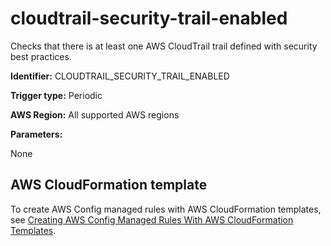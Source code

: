 # cloudtrail\-security\-trail\-enabled<a name="cloudtrail-security-trail-enabled"></a>

Checks that there is at least one AWS CloudTrail trail defined with security best practices\. 

**Identifier:** CLOUDTRAIL\_SECURITY\_TRAIL\_ENABLED

**Trigger type:** Periodic

**AWS Region:** All supported AWS regions

**Parameters:**

None  

## AWS CloudFormation template<a name="w24aac11c29c17b7c53c15"></a>

To create AWS Config managed rules with AWS CloudFormation templates, see [Creating AWS Config Managed Rules With AWS CloudFormation Templates](aws-config-managed-rules-cloudformation-templates.md)\.